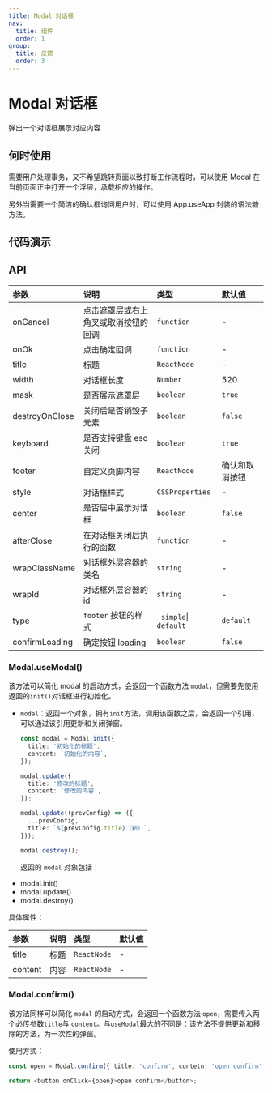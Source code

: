 ```yaml
---
title: Modal 对话框
nav:
  title: 组件
  order: 1
group:
  title: 反馈
  order: 3
---
```


# Modal 对话框

弹出一个对话框展示对应内容

## 何时使用

需要用户处理事务，又不希望跳转页面以致打断工作流程时，可以使用 Modal 在当前页面正中打开一个浮层，承载相应的操作。

另外当需要一个简洁的确认框询问用户时，可以使用 App.useApp 封装的语法糖方法。

## 代码演示

<code src="./demo/basic.tsx"></code>

<code src="./demo/footer.tsx"></code>

<code src="./demo/center.tsx"></code>

## API

| 参数           | 说明                                 | 类型                  | 默认值         |
| :------------- | :----------------------------------- | :-------------------- | :------------- |
| onCancel       | 点击遮罩层或右上角叉或取消按钮的回调 | `function`            | -              |
| onOk           | 点击确定回调                         | `function`            | -              |
| title          | 标题                                 | `ReactNode`           | -              |
| width          | 对话框长度                           | `Number`              | 520            |
| mask           | 是否展示遮罩层                       | `boolean`             | `true`         |
| destroyOnClose | 关闭后是否销毁子元素                 | `boolean`             | `false`        |
| keyboard       | 是否支持键盘 esc 关闭                | `boolean`             | `true`         |
| footer         | 自定义页脚内容                       | `ReactNode`           | 确认和取消按钮 |
| style          | 对话框样式                           | `CSSProperties`       | -              |
| center         | 是否居中展示对话框                   | `boolean`             | `false`        |
| afterClose     | 在对话框关闭后执行的函数             | `function`            | -              |
| wrapClassName  | 对话框外层容器的类名                 | `string`              | -              |
| wrapId         | 对话框外层容器的 id                  | `string`              | -              |
| type           | `footer` 按钮的样式                  | ` simple`\| `default` | `default`      |
| confirmLoading | 确定按钮 loading                     | `boolean`             | `false`        |

### Modal.useModal()

该方法可以简化 modal 的启动方式，会返回一个函数方法 `modal`，但需要先使用返回的`init()`对话框进行初始化。

- `modal`：返回一个对象，拥有`init`方法，调用该函数之后，会返回一个引用，可以通过该引用更新和关闭弹窗。

  ```typescript
  const modal = Modal.init({
    title: '初始化的标题',
    content: `初始化的内容`,
  });

  modal.update({
    title: '修改的标题',
    content: '修改的内容',
  });

  modal.update((prevConfig) => ({
    ...prevConfig,
    title: `${prevConfig.title}（新）`,
  }));

  modal.destroy();
  ```

  返回的 `modal` 对象包括：

* modal.init()
* modal.update()
* modal.destroy()

具体属性：

| 参数    | 说明 | 类型        | 默认值 |
| :------ | :--- | :---------- | :----- |
| title   | 标题 | `ReactNode` | -      |
| content | 内容 | `ReactNode` | -      |

### Modal.confirm()

该方法同样可以简化 `modal` 的启动方式，会返回一个函数方法 `open`，需要传入两个必传参数`title`与 `content`。与`useModal`最大的不同是：该方法不提供更新和移除的方法，为一次性的弹窗。

使用方式：

```typescript
const open = Modal.confirm({ title: 'confirm', contetn: 'open confirm' });

return <button onClick={open}>open confirm</button>;
```
